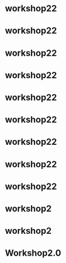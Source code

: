 # workshop22
# workshop22
# workshop22
# workshop22
# workshop22
# workshop22
# workshop22
# workshop22
# workshop22
# workshop2
# workshop2
# Workshop2.0

